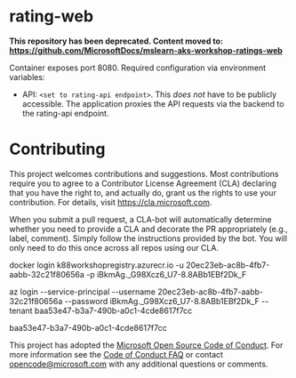 # rating-web

**This repository has been deprecated. Content moved to: https://github.com/MicrosoftDocs/mslearn-aks-workshop-ratings-web**

Container exposes port 8080.
Required configuration via environment variables:

- API: `<set to rating-api endpoint>`. This _does not_ have to be publicly accessible. The application proxies the API requests via the backend to the rating-api endpoint.

# Contributing

This project welcomes contributions and suggestions. Most contributions require you to agree to a
Contributor License Agreement (CLA) declaring that you have the right to, and actually do, grant us
the rights to use your contribution. For details, visit https://cla.microsoft.com.

When you submit a pull request, a CLA-bot will automatically determine whether you need to provide
a CLA and decorate the PR appropriately (e.g., label, comment). Simply follow the instructions
provided by the bot. You will only need to do this once across all repos using our CLA.

docker login k88workshopregistry.azurecr.io -u 20ec23eb-ac8b-4fb7-aabb-32c21f80656a -p iBkmAg.\_G98Xcz6_U7-8.8ABb1EBf2Dk_F

az login --service-principal --username 20ec23eb-ac8b-4fb7-aabb-32c21f80656a --password iBkmAg.\_G98Xcz6_U7-8.8ABb1EBf2Dk_F --tenant baa53e47-b3a7-490b-a0c1-4cde8617f7cc

baa53e47-b3a7-490b-a0c1-4cde8617f7cc

This project has adopted the [Microsoft Open Source Code of Conduct](https://opensource.microsoft.com/codeofconduct/).
For more information see the [Code of Conduct FAQ](https://opensource.microsoft.com/codeofconduct/faq/) or
contact [opencode@microsoft.com](mailto:opencode@microsoft.com) with any additional questions or comments.
